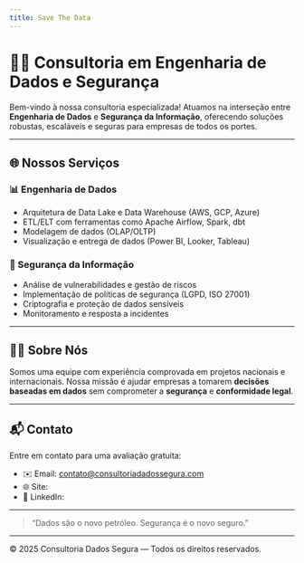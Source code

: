 ```yaml
---
title: Save The Data
---
```


# 🔐🚀 Consultoria em Engenharia de Dados e Segurança

Bem-vindo à nossa consultoria especializada! Atuamos na interseção entre **Engenharia de Dados** e **Segurança da Informação**, oferecendo soluções robustas, escaláveis e seguras para empresas de todos os portes.

---

## 🌐 Nossos Serviços

### 📊 Engenharia de Dados
- Arquitetura de Data Lake e Data Warehouse (AWS, GCP, Azure)
- ETL/ELT com ferramentas como Apache Airflow, Spark, dbt
- Modelagem de dados (OLAP/OLTP)
- Visualização e entrega de dados (Power BI, Looker, Tableau)

### 🔐 Segurança da Informação
- Análise de vulnerabilidades e gestão de riscos
- Implementação de políticas de segurança (LGPD, ISO 27001)
- Criptografia e proteção de dados sensíveis
- Monitoramento e resposta a incidentes

---

## 👩‍💻 Sobre Nós

Somos uma equipe com experiência comprovada em projetos nacionais e internacionais. Nossa missão é ajudar empresas a tomarem **decisões baseadas em dados** sem comprometer a **segurança** e **conformidade legal**.

---

## 📬 Contato

Entre em contato para uma avaliação gratuita:

- ✉️ Email: contato@consultoriadadossegura.com
- 🌐 Site:
- 📱 LinkedIn:
---

> “Dados são o novo petróleo. Segurança é o novo seguro.”

---

© 2025 Consultoria Dados Segura — Todos os direitos reservados.
